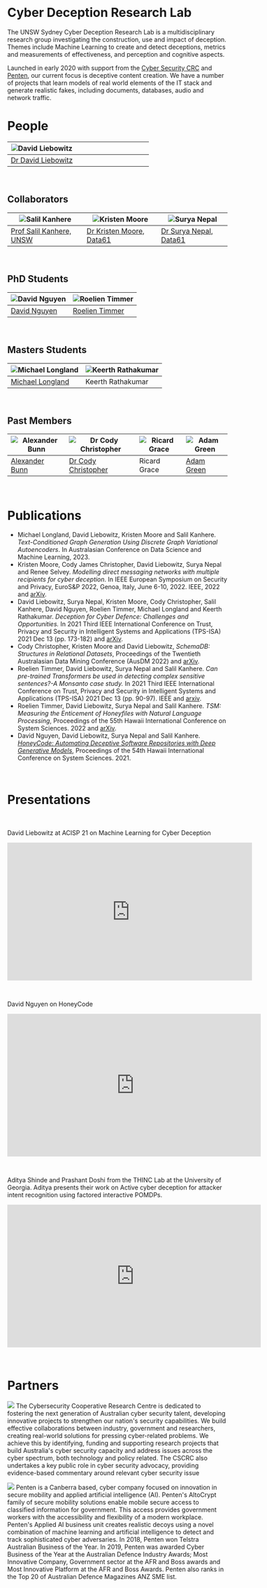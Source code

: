 # &nbsp;

# Cyber Deception Research Lab

The UNSW Sydney Cyber Deception Research Lab is a multidisciplinary research group investigating the construction, use and impact of deception. Themes include Machine Learning to create and detect deceptions, metrics and measurements of effectiveness, and perception and cognitive aspects.

Launched in early 2020 with support from the [Cyber Security CRC](https://www.cybersecuritycrc.org.au/) and [Penten](https://www.penten.com), our current focus is deceptive content creation. We have a number of projects that learn models of real world elements of the IT stack and generate realistic fakes, including documents, databases, audio and network traffic.

# People

|![David Liebowitz](/images/David.png)| &nbsp; &nbsp; &nbsp; &nbsp; &nbsp; &nbsp;  &nbsp; &nbsp; &nbsp; &nbsp; &nbsp; &nbsp;  &nbsp; &nbsp; &nbsp; &nbsp; &nbsp; &nbsp; |
|---|---|
|[Dr David Liebowitz](https://www.linkedin.com/in/david-liebowitz)|&nbsp;&nbsp; &nbsp; &nbsp; &nbsp;  |

&nbsp;

## Collaborators

|![Salil Kanhere](/images/Salil.png)|![Kristen Moore](/images/Kristen.png)|![Surya Nepal](/images/Dr-Surya-Nepal.png)|
|---|---|---|
|[Prof Salil Kanhere, UNSW](https://salilkanhere.net)|[Dr Kristen Moore, Data61](https://www.linkedin.com/in/kristenlmoore/)|[Dr Surya Nepal, Data61](https://research.csiro.au/distributed-systems-security/people/staff/)|

&nbsp;

## PhD Students

|![David Nguyen](/images/DavidN.png)|![Roelien Timmer](/images/Roelien.png)|
|---|---|
|[David Nguyen](https://www.linkedin.com/in/david-d-nguyen-b70b4a1a4/)|[Roelien Timmer](https://www.linkedin.com/in/roelien-christien-timmer-4484395b/)|

&nbsp;
  
## Masters Students

|![Michael Longland](/images/michael.png)|![Keerth Rathakumar](/images/keerth.jpg)|
|---|---|
|[Michael Longland](https://www.linkedin.com/in/michael-longland-58a12b12a/)|Keerth Rathakumar|

&nbsp;
 
## Past Members

|![Alexander Bunn](/images/Alex.png)|![Dr Cody Christopher](/images/Cody.png)|![Ricard Grace](/images/Ricard.png)|![Adam Green](/images/Adam.png)|
|---|---|---|---|
|[Alexander Bunn](https://www.linkedin.com/in/alexander-bunn/)|[Dr Cody Christopher](https://www.linkedin.com/in/cjchristopher/)|Ricard Grace|[Adam Green](https://www.linkedin.com/in/adam-green-5b8238172/)|

 &nbsp;

# Publications
- Michael Longland, David Liebowitz, Kristen Moore and Salil Kanhere. _Text-Conditioned Graph Generation Using Discrete Graph Variational Autoencoders_. In Australasian Conference on Data Science and Machine Learning, 2023.
- Kristen Moore, Cody James Christopher, David Liebowitz, Surya Nepal and Renee Selvey. _Modelling direct messaging networks with multiple recipients for cyber deception_. In IEEE European Symposium on Security and Privacy, EuroS&P 2022, Genoa, Italy, June 6-10, 2022. IEEE, 2022 and [arXiv](https://arxiv.org/abs/2111.11932).
-	David Liebowitz, Surya Nepal, Kristen Moore, Cody Christopher, Salil Kanhere, David Nguyen, Roelien Timmer, Michael Longland and Keerth Rathakumar. _Deception for Cyber Defence: Challenges and Opportunities._ In 2021 Third IEEE International Conference on Trust, Privacy and Security in Intelligent Systems and Applications (TPS-ISA) 2021 Dec 13 (pp. 173-182) and [arXiv](https://arxiv.org/abs/2208.07127).
-	Cody Christopher, Kristen Moore and David Liebowitz, _SchemaDB: Structures in Relational Datasets_,  Proceedings of the Twentieth Australasian Data Mining Conference (AusDM 2022) and [arXiv](https://arxiv.org/abs/2111.12835).
-	Roelien Timmer, David Liebowitz, Surya Nepal and Salil Kanhere. _Can pre-trained Transformers be used in detecting complex sensitive sentences?-A Monsanto case study._ In 2021 Third IEEE International Conference on Trust, Privacy and Security in Intelligent Systems and Applications (TPS-ISA) 2021 Dec 13 (pp. 90-97). IEEE and [arxiv](https://arxiv.org/abs/2203.06793).
-	Roelien Timmer, David Liebowitz, Surya Nepal and Salil Kanhere. _TSM: Measuring the Enticement of Honeyfiles with Natural Language Processing_, Proceedings of the 55th Hawaii International Conference on System Sciences. 2022 and [arXiv](https://arxiv.org/abs/2203.07580).
-	David Nguyen, David Liebowitz, Surya Nepal and Salil Kanhere. [_HoneyCode: Automating Deceptive Software Repositories with Deep Generative Models_](https://scholarspace.manoa.hawaii.edu/server/api/core/bitstreams/986b6770-2027-4a7c-8a13-b80808a192db/content), Proceedings of the 54th Hawaii International Conference on System Sciences. 2021.

 &nbsp;

# Presentations

&nbsp;

David Liebowitz at ACISP 21 on Machine Learning for Cyber Deception

<iframe width="560" height="315" src="https://www.youtube.com/embed/ki1JuflwD-A" title="YouTube video player" frameborder="0" allow="accelerometer; autoplay; clipboard-write; encrypted-media; gyroscope; picture-in-picture" allowfullscreen></iframe>

&nbsp; 

David Nguyen on HoneyCode

<iframe title="David Nguyen on Generation of Synthetic Software Repositories, 11 June 2020" width="580" height="326" src="https://www.youtube.com/embed/wnj_FqFZNe8?feature=oembed" frameborder="0" allow="accelerometer; autoplay; encrypted-media; gyroscope; picture-in-picture" allowfullscreen></iframe>

 &nbsp; 

Aditya Shinde and Prashant Doshi from the THINC Lab at the University of Georgia. Aditya presents their work on Active cyber deception for attacker intent recognition using factored interactive POMDPs.

<iframe title="Aditya Shind on Active cyber deception for attacker intent recognition using factored interactive POMDPs, 12 August 2020" width="580" height="326" src="https://www.youtube.com/embed/lsWOKOcKPFM?feature=oembed" frameborder="0" allow="accelerometer; autoplay; encrypted-media; gyroscope; picture-in-picture" allowfullscreen></iframe>

&nbsp;

# Partners

![ ](images/CSCRC_logo-1.png)
The Cybersecurity Cooperative Research Centre is dedicated to fostering the next generation of Australian cyber security talent, developing innovative projects to strengthen our nation's security capabilities. We build effective collaborations between industry, government and researchers, creating real-world solutions for pressing cyber-related problems. We achieve this by identifying, funding and supporting research projects that build Australia's cyber security capacity and address issues across the cyber spectrum, both technology and policy related. The CSCRC also undertakes a key public role in cyber security advocacy, providing evidence-based commentary around relevant cyber security issue

![ ](images/penten_logo.png) 
Penten is a Canberra based, cyber company focused on innovation in secure mobility and applied artificial intelligence (AI). Penten's AltoCrypt family of secure mobility solutions enable mobile secure access to classified information for government. This access provides government workers with the accessibility and flexibility of a modern workplace. Penten's Applied AI business unit creates realistic decoys using a novel combination of machine learning and artificial intelligence to detect and track sophisticated cyber adversaries. In 2018, Penten won Telstra Australian Business of the Year. In 2019, Penten was awarded Cyber Business of the Year at the Australian Defence Industry Awards; Most Innovative Company, Government sector at the AFR and Boss awards and Most Innovative Platform at the AFR and Boss Awards. Penten also ranks in the Top 20 of Australian Defence Magazines ANZ SME list.
